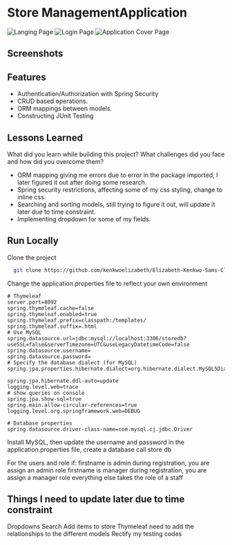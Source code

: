 ﻿# Store ManagementApplication
 ![Langing Page](https://github.com/kenkwoelizabeth/Elizabeth-Kenkwo-Sams-Club-Project/assets/46757955/034260dd-3d08-4a1e-8b1e-68d3394382ea)
![Login Page](https://github.com/kenkwoelizabeth/Elizabeth-Kenkwo-Sams-Club-Project/assets/46757955/40892fc7-e666-4e82-b45b-0b2aeba2277b)
![Application Cover Page](https://github.com/kenkwoelizabeth/Elizabeth-Kenkwo-Sams-Club-Project/assets/46757955/f565de45-8234-4f85-83fe-5ce54d4c441c)

##  Screenshots


## Features

- Authentication/Authorization with Spring Security
- CRUD based operations.
- ORM mappings between models.
- Constructing JUnit Testing

## Lessons Learned

What did you learn while building this project? What challenges did you face and how did you overcome them?

- ORM mapping giving me errors due to error in the package imported, I later figured it out after doing some research.
- Spring security restrictions, affecting some of my css styling, change to inline css.
- Searching and sorting models, still trying to figure it out, will update it later due to time constraint.
- Implementing dropdown for some of my fields.


## Run Locally

Clone the project

```bash
  git clone https://github.com/kenkwoelizabeth/Elizabeth-Kenkwo-Sams-Club-Project.git
```


Change the application.properties file to reflect your own environment
```
# Thymeleaf
server.port=8092
spring.thymeleaf.cache=false
spring.thymeleaf.enabled=true
spring.thymeleaf.prefix=classpath:/templates/
spring.thymeleaf.suffix=.html
# Use MySQL
spring.datasource.url=jdbc:mysql://localhost:3306/storedb?useSSL=false&serverTimezone=UTC&useLegacyDatetimeCode=false
spring.datasource.username=
spring.datasource.password=
# Specify the database dialect (for MySQL)
spring.jpa.properties.hibernate.dialect=org.hibernate.dialect.MySQL5Dialect

spring.jpa.hibernate.ddl-auto=update
logging.level.web=trace
# show queries on console
spring.jpa.show-sql=true
spring.main.allow-circular-references=true
logging.level.org.springframework.web=DEBUG

# Database properties
spring.datasource.driver-class-name=com.mysql.cj.jdbc.Driver
```
Install MySQL, then update the username and password in the application.properties
file, create a database call store db

For the users and role if:
firstname is admin during registration, you are assign an admin role
firstname is manager during registration, you are assign a manager role
everything else takes the role of a staff

## Things I need to update later due to time constraint
Dropdowns
Search
Add items to store
Thymeleaf need to add the relationships to the different models
Rectify my testing codes